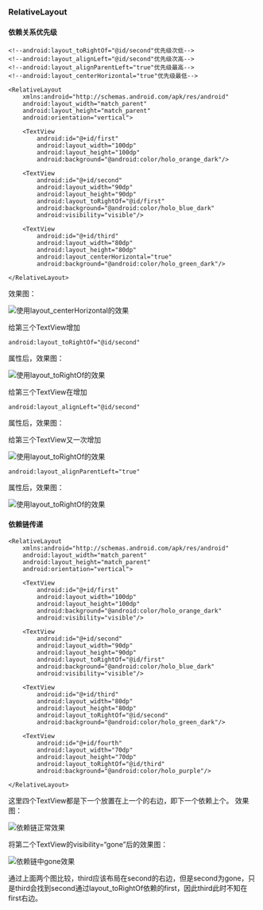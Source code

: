 ### RelativeLayout

#### 依赖关系优先级
    

```
<!--android:layout_toRightOf="@id/second"优先级次低-->
<!--android:layout_alignLeft="@id/second"优先级次高-->
<!--android:layout_alignParentLeft="true"优先级最高-->
<!--android:layout_centerHorizontal="true"优先级最低-->
```


```
<RelativeLayout
    xmlns:android="http://schemas.android.com/apk/res/android"
    android:layout_width="match_parent"
    android:layout_height="match_parent"
    android:orientation="vertical">

    <TextView
        android:id="@+id/first"
        android:layout_width="100dp"
        android:layout_height="100dp"
        android:background="@android:color/holo_orange_dark"/>

    <TextView
        android:id="@+id/second"
        android:layout_width="90dp"
        android:layout_height="90dp"
        android:layout_toRightOf="@id/first"
        android:background="@android:color/holo_blue_dark"
        android:visibility="visible"/>

    <TextView
        android:id="@+id/third"
        android:layout_width="80dp"
        android:layout_height="80dp"
        android:layout_centerHorizontal="true"
        android:background="@android:color/holo_green_dark"/>
    
</RelativeLayout>
```
效果图：

![使用layout_centerHorizontal的效果](preview/RelativeLayout_10.png)

给第三个TextView增加

```
android:layout_toRightOf="@id/second"
```
属性后，效果图：

![使用layout_toRightOf的效果](preview/RelativeLayout_11.png)

给第三个TextView在增加


```
android:layout_alignLeft="@id/second"
```
属性后，效果图：




给第三个TextView又一次增加

![使用layout_toRightOf的效果](preview/RelativeLayout_12.png)

```
android:layout_alignParentLeft="true"
```
属性后，效果图：

![使用layout_toRightOf的效果](preview/RelativeLayout_13.png)


#### 依赖链传递


```
<RelativeLayout
    xmlns:android="http://schemas.android.com/apk/res/android"
    android:layout_width="match_parent"
    android:layout_height="match_parent"
    android:orientation="vertical">

    <TextView
        android:id="@+id/first"
        android:layout_width="100dp"
        android:layout_height="100dp"
        android:background="@android:color/holo_orange_dark"
        android:visibility="visible"/>

    <TextView
        android:id="@+id/second"
        android:layout_width="90dp"
        android:layout_height="90dp"
        android:layout_toRightOf="@id/first"
        android:background="@android:color/holo_blue_dark"
        android:visibility="visible"/>

    <TextView
        android:id="@+id/third"
        android:layout_width="80dp"
        android:layout_height="80dp"
        android:layout_toRightOf="@id/second"
        android:background="@android:color/holo_green_dark"/>

    <TextView
        android:id="@+id/fourth"
        android:layout_width="70dp"
        android:layout_height="70dp"
        android:layout_toRightOf="@id/third"
        android:background="@android:color/holo_purple"/>

</RelativeLayout>
```
这里四个TextView都是下一个放置在上一个的右边，即下一个依赖上个。
效果图：

![依赖链正常效果](preview/RelativeLayout_20.png)

将第二个TextView的visibility=“gone”后的效果图：

![依赖链中gone效果](preview/RelativeLayout_21.png)

通过上面两个图比较，third应该布局在second的右边，但是second为gone，只是third会找到second通过layout_toRightOf依赖的first，因此third此时不知在first右边。